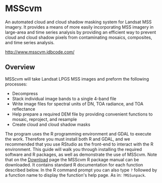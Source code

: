 # MSScvm

An automated cloud and cloud shadow masking system for Landsat MSS imagery. It provides a means of more easily incorporating MSS imagery in large-area and time series analysis by providing an efficient way to prevent cloud and cloud shadow pixels from contaminating mosaics, composites, and time series analysis.

http://www.msscvm.jdbcode.com/

<h2 class="page-header no_top_margin">Overview</h2>
<p>MSScvm will take Landsat LPGS MSS images and preform the following processes:</p>
	<ul>
		<li>Decompress</li>
		<li>Stack individual image bands to a single 4-band file</li>
		<li>Write image files for spectral units of DN, TOA radiance, and TOA reflectance</li>
		<li>Help prepare a required DEM file by providing convenient functions to mosaic, reproject, and resample</li>
		<li>Create cloud and cloud shadow masks</li>
	</ul>
	<p>
		The program uses the R programming environment and GDAL to execute the work. Therefore you must 
		install both R and GDAL, and we recommended that you use RStudio as the front-end to interact with 
		the R environment. This guide will walk you through installing the required software and R packages,
		as well as demonstrate the use of MSScvm. Note that on the <a href="download.html">Download</a> page
		the MSScvm R package manual can be downloaded. It contains standard R documentation for each function
		described below. In the R command prompt you can also type <code>?</code> followed by a function name to display the 
		function's help page. As in: <code>?MSSunpack</code>.
	</p>
